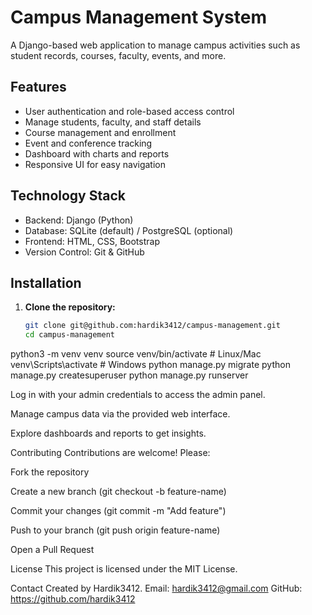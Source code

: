 # Campus Management System

A Django-based web application to manage campus activities such as student records, courses, faculty, events, and more.

## Features

- User authentication and role-based access control
- Manage students, faculty, and staff details
- Course management and enrollment
- Event and conference tracking
- Dashboard with charts and reports
- Responsive UI for easy navigation

## Technology Stack

- Backend: Django (Python)
- Database: SQLite (default) / PostgreSQL (optional)
- Frontend: HTML, CSS, Bootstrap
- Version Control: Git & GitHub

## Installation

1. **Clone the repository:**

   ```bash
   git clone git@github.com:hardik3412/campus-management.git
   cd campus-management
python3 -m venv venv
source venv/bin/activate  # Linux/Mac
venv\Scripts\activate     # Windows
python manage.py migrate
python manage.py createsuperuser
python manage.py runserver




Log in with your admin credentials to access the admin panel.

Manage campus data via the provided web interface.

Explore dashboards and reports to get insights.



Contributing
Contributions are welcome! Please:

Fork the repository

Create a new branch (git checkout -b feature-name)

Commit your changes (git commit -m "Add feature")

Push to your branch (git push origin feature-name)

Open a Pull Request



License
This project is licensed under the MIT License.

Contact
Created by Hardik3412.
Email: hardik3412@gmail.com
GitHub: https://github.com/hardik3412
